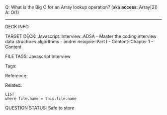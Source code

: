 Q: What is the Big O for an Array lookup operation? (aka **access**: Array\[2\])  
A: O(1)
<!--ID: 1690376047096-->

---

DECK INFO

TARGET DECK: Javascript::Interview::ADSA - Master the coding interview data structures algorithms - andrei neagoie::Part I - Content::Chapter 1 - Content

FILE TAGS: Javascript Interview

Tags:

Reference:

Related:

```dataview
LIST
where file.name = this.file.name
```

QUESTION STATUS: Safe to store